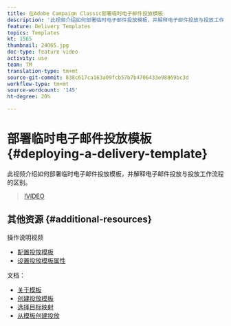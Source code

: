 ```yaml
---
title: 在Adobe Campaign Classic部署临时电子邮件投放模板
description: '此视频介绍如何部署临时电子邮件投放模板，并解释电子邮件投放与投放工作流程的区别。 '
feature: Delivery Templates
topics: Templates
kt: 1565
thumbnail: 24065.jpg
doc-type: feature video
activity: use
team: TM
translation-type: tm+mt
source-git-commit: 838c617ca163a09fcb57b7b4706433e98869bc3d
workflow-type: tm+mt
source-wordcount: '145'
ht-degree: 20%

---
```



# 部署临时电子邮件投放模板 {#deploying-a-delivery-template}

此视频介绍如何部署临时电子邮件投放模板，并解释电子邮件投放与投放工作流程的区别。

>[!VIDEO](https://video.tv.adobe.com/v/24065?quality=12)

## 其他资源 {#additional-resources}

操作说明视频
* [配置投放模板](/help/sending-messages/using-delivery-templates/configuring-a-delivery-template.md)
* [设置投放模板属性](/help/sending-messages/using-delivery-templates/setting-delivery-template-properties.md)

文档：

* [关于模板](https://docs.campaign.adobe.com/doc/AC/en/DLV_Using_delivery_templates_About_templates.html)
* [创建投放模板](https://docs.campaign.adobe.com/doc/AC/en/DLV_Using_delivery_templates_Creating_a_delivery_template.html)
* [选择目标映射](https://docs.campaign.adobe.com/doc/AC/en/DLV_Using_delivery_templates_Selecting_a_target_mapping.html)
* [从模板创建投放](https://docs.campaign.adobe.com/doc/AC/en/DLV_Using_delivery_templates_Creating_a_delivery_from_a_template.html)
